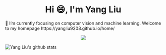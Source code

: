 <h1 align="center">Hi 😄, I'm Yang Liu</h1>
🔭 I’m currently focusing on computer vision and machine learning.
Welcome to my homepage https://yangliu9208.github.io/home/

<p align="center"> 
  <img src="https://profile-counter.glitch.me/yangliu9208/count.svg" />
</p>

<!--
**YangLiu9208/YangLiu9208** is a ✨ _special_ ✨ repository because its `README.md` (this file) appears on your GitHub profile.

Here are some ideas to get you started:

- 🔭 I’m currently working on ...
- 🌱 I’m currently learning ...
- 👯 I’m looking to collaborate on ...
- 🤔 I’m looking for help with ...
- 💬 Ask me about ...
- 📫 How to reach me: ...
- 😄 Pronouns: ...
- ⚡ Fun fact: ...
-->
![Yang Liu's github stats](https://github-readme-stats.vercel.app/api?username=YangLiu9208&show_icons=true)
